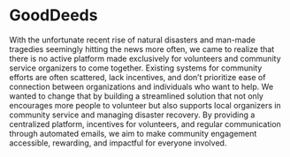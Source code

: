 # GoodDeeds

With the unfortunate recent rise of natural disasters and man-made tragedies seemingly hitting the news more often, we came to realize that there is no active platform made exclusively for volunteers and community service organizers to come together. Existing systems for community efforts are often scattered, lack incentives, and don’t prioritize ease of connection between organizations and individuals who want to help. We wanted to change that by building a streamlined solution that not only encourages more people to volunteer but also supports local organizers in community service and managing disaster recovery. By providing a centralized platform, incentives for volunteers, and regular communication through automated emails, we aim to make community engagement accessible, rewarding, and impactful for everyone involved.